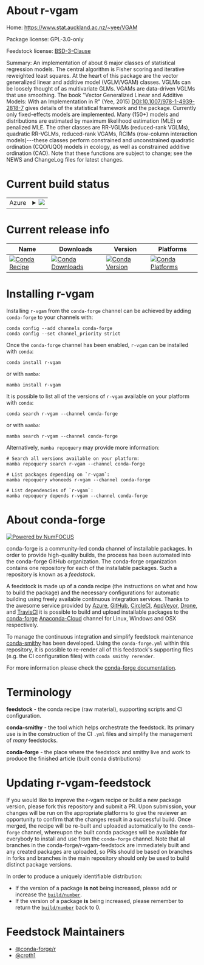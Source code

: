 About r-vgam
============

Home: https://www.stat.auckland.ac.nz/~yee/VGAM

Package license: GPL-3.0-only

Feedstock license: [BSD-3-Clause](https://github.com/conda-forge/r-vgam-feedstock/blob/main/LICENSE.txt)

Summary: An implementation of about 6 major classes of statistical regression models. The central algorithm is Fisher scoring and iterative reweighted least squares. At the heart of this package are the vector generalized linear and additive model (VGLM/VGAM) classes. VGLMs can be loosely thought of as multivariate GLMs. VGAMs are data-driven VGLMs that use smoothing. The book "Vector Generalized Linear and Additive Models: With an Implementation in R" (Yee, 2015) <DOI:10.1007/978-1-4939-2818-7> gives details of the statistical framework and the package. Currently only fixed-effects models are implemented. Many (150+) models and distributions are estimated by maximum likelihood estimation (MLE) or penalized MLE. The other classes are RR-VGLMs (reduced-rank VGLMs), quadratic RR-VGLMs, reduced-rank VGAMs, RCIMs (row-column interaction models)---these classes perform constrained and unconstrained quadratic ordination (CQO/UQO) models in ecology, as well as constrained additive ordination (CAO). Note that these functions are subject to change; see the NEWS and ChangeLog files for latest changes.

Current build status
====================


<table>
    
  <tr>
    <td>Azure</td>
    <td>
      <details>
        <summary>
          <a href="https://dev.azure.com/conda-forge/feedstock-builds/_build/latest?definitionId=1780&branchName=main">
            <img src="https://dev.azure.com/conda-forge/feedstock-builds/_apis/build/status/r-vgam-feedstock?branchName=main">
          </a>
        </summary>
        <table>
          <thead><tr><th>Variant</th><th>Status</th></tr></thead>
          <tbody><tr>
              <td>linux_64_r_base4.0</td>
              <td>
                <a href="https://dev.azure.com/conda-forge/feedstock-builds/_build/latest?definitionId=1780&branchName=main">
                  <img src="https://dev.azure.com/conda-forge/feedstock-builds/_apis/build/status/r-vgam-feedstock?branchName=main&jobName=linux&configuration=linux_64_r_base4.0" alt="variant">
                </a>
              </td>
            </tr><tr>
              <td>linux_64_r_base4.1</td>
              <td>
                <a href="https://dev.azure.com/conda-forge/feedstock-builds/_build/latest?definitionId=1780&branchName=main">
                  <img src="https://dev.azure.com/conda-forge/feedstock-builds/_apis/build/status/r-vgam-feedstock?branchName=main&jobName=linux&configuration=linux_64_r_base4.1" alt="variant">
                </a>
              </td>
            </tr><tr>
              <td>osx_64_r_base4.0</td>
              <td>
                <a href="https://dev.azure.com/conda-forge/feedstock-builds/_build/latest?definitionId=1780&branchName=main">
                  <img src="https://dev.azure.com/conda-forge/feedstock-builds/_apis/build/status/r-vgam-feedstock?branchName=main&jobName=osx&configuration=osx_64_r_base4.0" alt="variant">
                </a>
              </td>
            </tr><tr>
              <td>osx_64_r_base4.1</td>
              <td>
                <a href="https://dev.azure.com/conda-forge/feedstock-builds/_build/latest?definitionId=1780&branchName=main">
                  <img src="https://dev.azure.com/conda-forge/feedstock-builds/_apis/build/status/r-vgam-feedstock?branchName=main&jobName=osx&configuration=osx_64_r_base4.1" alt="variant">
                </a>
              </td>
            </tr><tr>
              <td>win_64_r_base4.0</td>
              <td>
                <a href="https://dev.azure.com/conda-forge/feedstock-builds/_build/latest?definitionId=1780&branchName=main">
                  <img src="https://dev.azure.com/conda-forge/feedstock-builds/_apis/build/status/r-vgam-feedstock?branchName=main&jobName=win&configuration=win_64_r_base4.0" alt="variant">
                </a>
              </td>
            </tr><tr>
              <td>win_64_r_base4.1</td>
              <td>
                <a href="https://dev.azure.com/conda-forge/feedstock-builds/_build/latest?definitionId=1780&branchName=main">
                  <img src="https://dev.azure.com/conda-forge/feedstock-builds/_apis/build/status/r-vgam-feedstock?branchName=main&jobName=win&configuration=win_64_r_base4.1" alt="variant">
                </a>
              </td>
            </tr>
          </tbody>
        </table>
      </details>
    </td>
  </tr>
</table>

Current release info
====================

| Name | Downloads | Version | Platforms |
| --- | --- | --- | --- |
| [![Conda Recipe](https://img.shields.io/badge/recipe-r--vgam-green.svg)](https://anaconda.org/conda-forge/r-vgam) | [![Conda Downloads](https://img.shields.io/conda/dn/conda-forge/r-vgam.svg)](https://anaconda.org/conda-forge/r-vgam) | [![Conda Version](https://img.shields.io/conda/vn/conda-forge/r-vgam.svg)](https://anaconda.org/conda-forge/r-vgam) | [![Conda Platforms](https://img.shields.io/conda/pn/conda-forge/r-vgam.svg)](https://anaconda.org/conda-forge/r-vgam) |

Installing r-vgam
=================

Installing `r-vgam` from the `conda-forge` channel can be achieved by adding `conda-forge` to your channels with:

```
conda config --add channels conda-forge
conda config --set channel_priority strict
```

Once the `conda-forge` channel has been enabled, `r-vgam` can be installed with `conda`:

```
conda install r-vgam
```

or with `mamba`:

```
mamba install r-vgam
```

It is possible to list all of the versions of `r-vgam` available on your platform with `conda`:

```
conda search r-vgam --channel conda-forge
```

or with `mamba`:

```
mamba search r-vgam --channel conda-forge
```

Alternatively, `mamba repoquery` may provide more information:

```
# Search all versions available on your platform:
mamba repoquery search r-vgam --channel conda-forge

# List packages depending on `r-vgam`:
mamba repoquery whoneeds r-vgam --channel conda-forge

# List dependencies of `r-vgam`:
mamba repoquery depends r-vgam --channel conda-forge
```


About conda-forge
=================

[![Powered by
NumFOCUS](https://img.shields.io/badge/powered%20by-NumFOCUS-orange.svg?style=flat&colorA=E1523D&colorB=007D8A)](https://numfocus.org)

conda-forge is a community-led conda channel of installable packages.
In order to provide high-quality builds, the process has been automated into the
conda-forge GitHub organization. The conda-forge organization contains one repository
for each of the installable packages. Such a repository is known as a *feedstock*.

A feedstock is made up of a conda recipe (the instructions on what and how to build
the package) and the necessary configurations for automatic building using freely
available continuous integration services. Thanks to the awesome service provided by
[Azure](https://azure.microsoft.com/en-us/services/devops/), [GitHub](https://github.com/),
[CircleCI](https://circleci.com/), [AppVeyor](https://www.appveyor.com/),
[Drone](https://cloud.drone.io/welcome), and [TravisCI](https://travis-ci.com/)
it is possible to build and upload installable packages to the
[conda-forge](https://anaconda.org/conda-forge) [Anaconda-Cloud](https://anaconda.org/)
channel for Linux, Windows and OSX respectively.

To manage the continuous integration and simplify feedstock maintenance
[conda-smithy](https://github.com/conda-forge/conda-smithy) has been developed.
Using the ``conda-forge.yml`` within this repository, it is possible to re-render all of
this feedstock's supporting files (e.g. the CI configuration files) with ``conda smithy rerender``.

For more information please check the [conda-forge documentation](https://conda-forge.org/docs/).

Terminology
===========

**feedstock** - the conda recipe (raw material), supporting scripts and CI configuration.

**conda-smithy** - the tool which helps orchestrate the feedstock.
                   Its primary use is in the construction of the CI ``.yml`` files
                   and simplify the management of *many* feedstocks.

**conda-forge** - the place where the feedstock and smithy live and work to
                  produce the finished article (built conda distributions)


Updating r-vgam-feedstock
=========================

If you would like to improve the r-vgam recipe or build a new
package version, please fork this repository and submit a PR. Upon submission,
your changes will be run on the appropriate platforms to give the reviewer an
opportunity to confirm that the changes result in a successful build. Once
merged, the recipe will be re-built and uploaded automatically to the
`conda-forge` channel, whereupon the built conda packages will be available for
everybody to install and use from the `conda-forge` channel.
Note that all branches in the conda-forge/r-vgam-feedstock are
immediately built and any created packages are uploaded, so PRs should be based
on branches in forks and branches in the main repository should only be used to
build distinct package versions.

In order to produce a uniquely identifiable distribution:
 * If the version of a package **is not** being increased, please add or increase
   the [``build/number``](https://docs.conda.io/projects/conda-build/en/latest/resources/define-metadata.html#build-number-and-string).
 * If the version of a package **is** being increased, please remember to return
   the [``build/number``](https://docs.conda.io/projects/conda-build/en/latest/resources/define-metadata.html#build-number-and-string)
   back to 0.

Feedstock Maintainers
=====================

* [@conda-forge/r](https://github.com/conda-forge/r/)
* [@croth1](https://github.com/croth1/)


